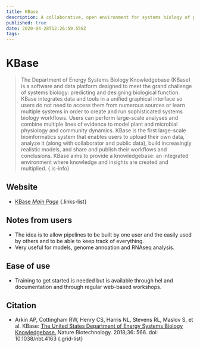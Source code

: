 ```yaml
---
title: KBase
description: A collaborative, open environment for systems biology of plants, microbes and their communities.
published: true
date: 2020-04-28T12:26:59.558Z
tags: 
---
```


# KBase

> The Department of Energy Systems Biology Knowledgebase (KBase) is a software and data platform designed to meet the grand challenge of systems biology: predicting and designing biological function. KBase integrates data and tools in a unified graphical interface so users do not need to access them from numerous sources or learn multiple systems in order to create and run sophisticated systems biology workflows. Users can perform large-scale analyses and combine multiple lines of evidence to model plant and microbial physiology and community dynamics.
&NewLine;
KBase is the first large-scale bioinformatics system that enables users to upload their own data, analyze it (along with collaborator and public data), build increasingly realistic models, and share and publish their workflows and conclusions. KBase aims to provide a knowledgebase: an integrated environment where knowledge and insights are created and multiplied.
{.is-info}

## Website

- [KBase *Main Page*](https://kbase.us/)
{.links-list}

## Notes from users 
- The idea is to allow pipelines to be built by one user and the easily used by others and to be able to keep track of everything. 
- Very useful for models, genome annoation and RNAseq analysis.

## Ease of use
- Training to get started is needed but is available through hel and documentation and through regular web-based workshops.


## Citation

- Arkin AP, Cottingham RW, Henry CS, Harris NL, Stevens RL, Maslov S, et al. KBase: [The United States Department of Energy Systems Biology Knowledgebase.](https://www.nature.com/articles/nbt.4163) Nature Biotechnology. 2018;36: 566. doi: 10.1038/nbt.4163
{.grid-list}